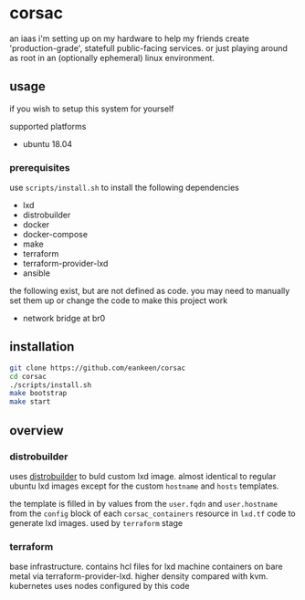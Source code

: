 # corsac

an iaas i'm setting up on my hardware to help my friends create 'production-grade', statefull public-facing services. or just playing around as root in an (optionally ephemeral) linux environment.

## usage

if you wish to setup this system for yourself

supported platforms

- ubuntu 18.04

### prerequisites

use `scripts/install.sh` to install the following dependencies

- lxd
- distrobuilder
- docker
- docker-compose
- make
- terraform
- terraform-provider-lxd
- ansible

the following exist, but are not defined as code. you may need to manually set them up or change the code to make this project work

- network bridge at br0

## installation

```sh
git clone https://github.com/eankeen/corsac
cd corsac
./scripts/install.sh
make bootstrap
make start
```

## overview

### distrobuilder

uses [distrobuilder](https://github.com/lxc/distrobuilder) to buld custom lxd image. almost identical to regular ubuntu lxd images except for the custom `hostname` and `hosts` templates.

the template is filled in by values from the `user.fqdn` and `user.hostname` from the `config` block of each `corsac_containers` resource in `lxd.tf`
code to generate lxd images. used by `terraform` stage

### terraform

base infrastructure. contains hcl files for lxd machine containers on bare metal via terraform-provider-lxd. higher density compared with kvm. kubernetes uses nodes configured by this code
